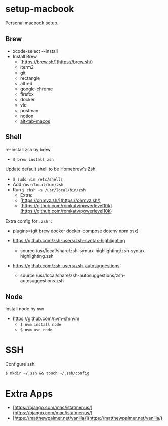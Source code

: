 # setup-macbook

Personal macbook setup.
## Brew 
- xcode-select --install
- Install Brew
    - [https://brew.sh/](https://brew.sh/)
    - iterm2
    - git
    - rectangle
    - alfred
    - google-chrome
    - firefox
    - docker
    - vlc
    - postman
    - notion
    - [alt-tab-macos](https://github.com/lwouis/alt-tab-macos)
## Shell
re-install zsh by brew
- ``$ brew install zsh``

Update default shell to be Homebrew’s Zsh
- ``$ sudo vim /etc/shells``
- Add ``/usr/local/bin/zsh``
- Run ``$ chsh -s /usr/local/bin/zsh``
  - Extra:
  - [https://ohmyz.sh/](https://ohmyz.sh/)
  - [https://github.com/romkatv/powerlevel10k](https://github.com/romkatv/powerlevel10k)


Extra config for ``.zshrc``
- plugins=(git brew docker docker-compose dotenv npm osx)
- https://github.com/zsh-users/zsh-syntax-highlighting
  - source /usr/local/share/zsh-syntax-highlighting/zsh-syntax-highlighting.zsh

- https://github.com/zsh-users/zsh-autosuggestions
  - source /usr/local/share/zsh-autosuggestions/zsh-autosuggestions.zsh

## Node 
Install node by ``nvm``
- https://github.com/nvm-sh/nvm
  - ``$ nvm install node``
  - ``$ nvm use node``

# SSH 
Configure ssh 

``$ mkdir ~/.ssh && touch ~/.ssh/config``

# Extra Apps
- [https://bjango.com/mac/istatmenus/](https://bjango.com/mac/istatmenus/)
- [https://matthewpalmer.net/vanilla/](https://matthewpalmer.net/vanilla/)

